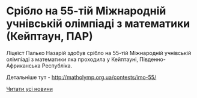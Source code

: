 # Cрібло на 55-тій Міжнародній учнівській олімпіаді з математики (Кейптаун, ПАР)

Ліцеїст Палько Назарій здобув срібло на 55-тій Міжнародній учнівській олімпіаді з математики яка проходила у Кейптауні, Південно-Африканська Республіка.

Детальніше тут - http://matholymp.org.ua/contests/imo-55/

[Читати усі новини](/news)
